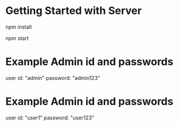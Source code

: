 # Getting Started with Server

npm install

npm start

# Example Admin id and passwords
user id: "admin"
password: "admin123"

# Example Admin id and passwords
user id: "user1"
password: "user123"
